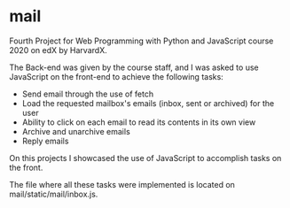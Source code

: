# mail
Fourth Project for Web Programming with Python and JavaScript course 2020 on edX by HarvardX.

The Back-end was given by the course staff, and I was asked to use JavaScript on the front-end to achieve the following tasks:
- Send email through the use of fetch
- Load the requested mailbox's emails (inbox, sent or archived) for the user
- Ability to click on each email to read its contents in its own view
- Archive and unarchive emails
- Reply emails

On this projects I showcased the use of JavaScript to accomplish tasks on the front.

The file where all these tasks were implemented is located on mail/static/mail/inbox.js.
